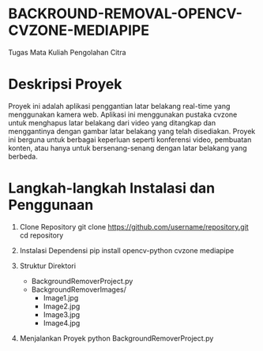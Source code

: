 # BACKROUND-REMOVAL-OPENCV-CVZONE-MEDIAPIPE
Tugas Mata Kuliah Pengolahan Citra 

# Deskripsi Proyek
Proyek ini adalah aplikasi penggantian latar belakang real-time yang menggunakan kamera web. Aplikasi ini menggunakan pustaka cvzone untuk menghapus latar belakang dari video yang ditangkap dan menggantinya dengan gambar latar belakang yang telah disediakan. Proyek ini berguna untuk berbagai keperluan seperti konferensi video, pembuatan konten, atau hanya untuk bersenang-senang dengan latar belakang yang berbeda.

# Langkah-langkah Instalasi dan Penggunaan
1. Clone Repository
   git clone https://github.com/username/repository.git
   cd repository
3. Instalasi Dependensi
   pip install opencv-python cvzone mediapipe
5. Struktur Direktori
    - BackgroundRemoverProject.py
    - BackgroundRemoverImages/
      - Image1.jpg
      - Image2.jpg
      - Image3.jpg
      - Image4.jpg

7. Menjalankan Proyek
   python BackgroundRemoverProject.py
